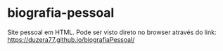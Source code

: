# biografia-pessoal
Site pessoal em HTML.
Pode ser visto direto no browser através do link: https://duzera77.github.io/biografiaPessoal/ 

